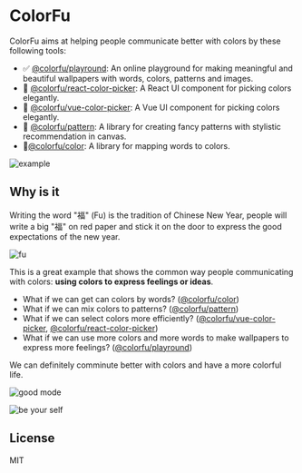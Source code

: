 # ColorFu

ColorFu aims at helping people communicate better with colors by these following tools:

- ✅ [@colorfu/playround](./packages/playground): An online playground for making meaningful and beautiful wallpapers with words, colors, patterns and images.
- 🔨 [@colorfu/react-color-picker](./packages/react-color-picker): A React UI component for picking colors elegantly.
- 🔨 [@colorfu/vue-color-picker](./packages/vue-color-picker): A Vue UI component for picking colors elegantly.
- 🔨 [@colorfu/pattern](./packages/pattern): A library for creating fancy patterns with stylistic recommendation in canvas.
- 🔨[@colorfu/color](./packages/color): A library for mapping words to colors.

![example](https://i.loli.net/2021/11/21/rThjJi82VIsWZMa.png)

## Why is it

Writing the word "福" (Fu) is the tradition of Chinese New Year, people will write a big "福" on red paper and stick it on the door to express the good expectations of the new year.

![fu](https://i.loli.net/2021/11/08/shFjeYXUEgGJ5AZ.png)

This is a great example that shows the common way people communicating with colors: **using colors to express feelings or ideas**.

- What if we can get can colors by words? ([@colorfu/color](./packages/color/README.md))
- What if we can mix colors to patterns? ([@colorfu/pattern](./packages/pattern/README.md))
- What if we can select colors more efficiently? ([@colorfu/vue-color-picker](./packages/vue-color-picker/README.md), [@colorfu/react-color-picker](./packages/react-color-picker/README.md))
- What if we can use more colors and more words to make wallpapers to express more feelings? ([@colorfu/playround](./packages/playground/README.md))

We can definitely comminute better with colors and have a more colorful life.

![good mode](https://i.loli.net/2021/11/08/kdPIX5V2WxhoGeR.png)

![be your self](https://i.loli.net/2021/11/08/hOeS96JyQ72fZ4V.png)

## License

MIT
